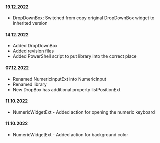 #### 19.12.2022
- DropDownBox: Switched from copy original DropDownBox widget to inherited version

#### 14.12.2022
- Added DropDownBox
- Added revision files
- Added PowerShell script to put library into the correct place

#### 07.12.2022
- Renamed NumericInputExt into NumericInput
- Renamed library
- New DropBox has additional property listPositionExt

#### 11.10.2022
- NumericWidgetExt - Added action for opening the numeric keyboard

#### 11.10.2022
- NumericWidgetExt - Added action for background color

